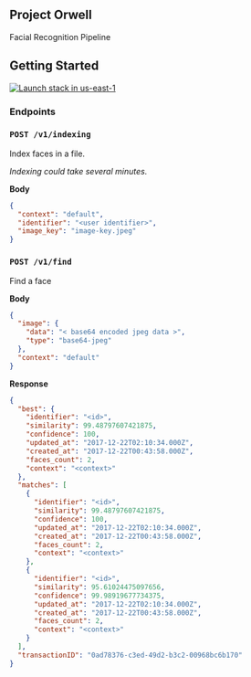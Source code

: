 ## Project Orwell

Facial Recognition Pipeline

## Getting Started

[![Launch stack in us-east-1](https://s3.amazonaws.com/cloudformation-examples/cloudformation-launch-stack.png)](https://console.aws.amazon.com/cloudformation/home?region=us-east-1#/stacks/new?stackName=project-orwell-pipeline&templateURL=https://s3.amazonaws.com/project-orwell/cloud-formation/stack-1.0.0-beta3.yml)

### Endpoints

### `POST /v1/indexing`

Index faces in a file.

_Indexing could take several minutes._

**Body**

```json
{
  "context": "default",
  "identifier": "<user identifier>",
  "image_key": "image-key.jpeg"
}
```

### `POST /v1/find`

Find a face

**Body**

```json
{
  "image": {
    "data": "< base64 encoded jpeg data >",
    "type": "base64-jpeg"
  },
  "context": "default"
}
```

**Response**

```json
{
  "best": {
    "identifier": "<id>",
    "similarity": 99.48797607421875,
    "confidence": 100,
    "updated_at": "2017-12-22T02:10:34.000Z",
    "created_at": "2017-12-22T00:43:58.000Z",
    "faces_count": 2,
    "context": "<context>"
  },
  "matches": [
    {
      "identifier": "<id>",
      "similarity": 99.48797607421875,
      "confidence": 100,
      "updated_at": "2017-12-22T02:10:34.000Z",
      "created_at": "2017-12-22T00:43:58.000Z",
      "faces_count": 2,
      "context": "<context>"
    },
    {
      "identifier": "<id>",
      "similarity": 95.61024475097656,
      "confidence": 99.98919677734375,
      "updated_at": "2017-12-22T02:10:34.000Z",
      "created_at": "2017-12-22T00:43:58.000Z",
      "faces_count": 2,
      "context": "<context>"
    }
  ],
  "transactionID": "0ad78376-c3ed-49d2-b3c2-00968bc6b170"
}
```
